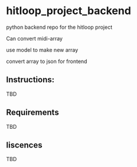 # hitloop_project_backend

python backend repo for the hitloop project

Can convert midi-array

use model to make new array

convert array to json for frontend



## Instructions:

TBD

## Requirements

TBD

## liscences

TBD
